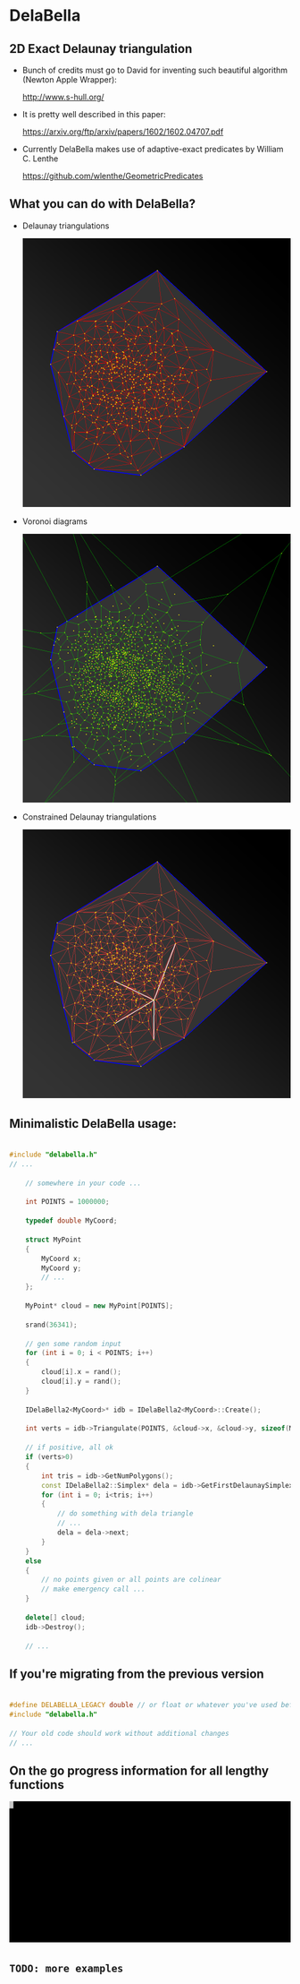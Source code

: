 # DelaBella
## 2D Exact Delaunay triangulation

- Bunch of credits must go to David for inventing such beautiful algorithm (Newton Apple Wrapper):

  http://www.s-hull.org/

- It is pretty well described in this paper:

  https://arxiv.org/ftp/arxiv/papers/1602/1602.04707.pdf

- Currently DelaBella makes use of adaptive-exact predicates by William C. Lenthe

  https://github.com/wlenthe/GeometricPredicates

## What you can do with DelaBella?

- Delaunay triangulations

  ![delaunay](images/delaunay.png)

- Voronoi diagrams

  ![voronoi](images/voronoi.png)

- Constrained Delaunay triangulations

  ![constraints](images/constraints.png)

## Minimalistic DelaBella usage:

```cpp

#include "delabella.h"
// ...

	// somewhere in your code ...

	int POINTS = 1000000;

	typedef double MyCoord;

	struct MyPoint
	{
		MyCoord x;
		MyCoord y;
		// ...
	};

	MyPoint* cloud = new MyPoint[POINTS];

	srand(36341);

	// gen some random input
	for (int i = 0; i < POINTS; i++)
	{
		cloud[i].x = rand();
		cloud[i].y = rand();
	}

	IDelaBella2<MyCoord>* idb = IDelaBella2<MyCoord>::Create();

	int verts = idb->Triangulate(POINTS, &cloud->x, &cloud->y, sizeof(MyPoint));

	// if positive, all ok 
	if (verts>0)
	{
		int tris = idb->GetNumPolygons();
		const IDelaBella2::Simplex* dela = idb->GetFirstDelaunaySimplex();
		for (int i = 0; i<tris; i++)
		{
			// do something with dela triangle 
			// ...
			dela = dela->next;
		}
	}
	else
	{
		// no points given or all points are colinear
		// make emergency call ...
	}

	delete[] cloud;
	idb->Destroy();

	// ...

```

## If you're migrating from the previous version 

```cpp

#define DELABELLA_LEGACY double // or float or whatever you've used before
#include "delabella.h"

// Your old code should work without additional changes
// ...

```

## On the go progress information for all lengthy functions

![terminal](images/terminal.gif)

## `TODO: more examples`
